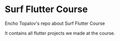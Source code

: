 # Surf Flutter Course

Encho Topalov's repo about Surf Flutter Course

It contains all flutter projects we made at the course.
